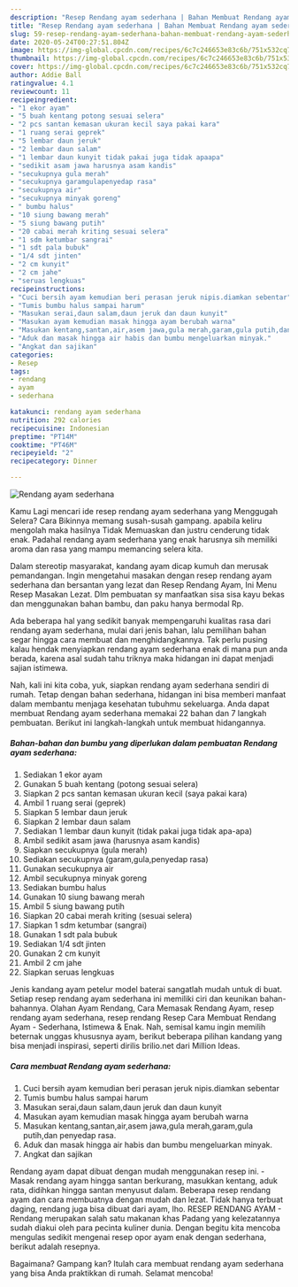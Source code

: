 ```yaml
---
description: "Resep Rendang ayam sederhana | Bahan Membuat Rendang ayam sederhana Yang Enak dan Simpel"
title: "Resep Rendang ayam sederhana | Bahan Membuat Rendang ayam sederhana Yang Enak dan Simpel"
slug: 59-resep-rendang-ayam-sederhana-bahan-membuat-rendang-ayam-sederhana-yang-enak-dan-simpel
date: 2020-05-24T00:27:51.804Z
image: https://img-global.cpcdn.com/recipes/6c7c246653e83c6b/751x532cq70/rendang-ayam-sederhana-foto-resep-utama.jpg
thumbnail: https://img-global.cpcdn.com/recipes/6c7c246653e83c6b/751x532cq70/rendang-ayam-sederhana-foto-resep-utama.jpg
cover: https://img-global.cpcdn.com/recipes/6c7c246653e83c6b/751x532cq70/rendang-ayam-sederhana-foto-resep-utama.jpg
author: Addie Ball
ratingvalue: 4.1
reviewcount: 11
recipeingredient:
- "1 ekor ayam"
- "5 buah kentang potong sesuai selera"
- "2 pcs santan kemasan ukuran kecil saya pakai kara"
- "1 ruang serai geprek"
- "5 lembar daun jeruk"
- "2 lembar daun salam"
- "1 lembar daun kunyit tidak pakai juga tidak apaapa"
- "sedikit asam jawa harusnya asam kandis"
- "secukupnya gula merah"
- "secukupnya garamgulapenyedap rasa"
- "secukupnya air"
- "secukupnya minyak goreng"
- " bumbu halus"
- "10 siung bawang merah"
- "5 siung bawang putih"
- "20 cabai merah kriting sesuai selera"
- "1 sdm ketumbar sangrai"
- "1 sdt pala bubuk"
- "1/4 sdt jinten"
- "2 cm kunyit"
- "2 cm jahe"
- "seruas lengkuas"
recipeinstructions:
- "Cuci bersih ayam kemudian beri perasan jeruk nipis.diamkan sebentar"
- "Tumis bumbu halus sampai harum"
- "Masukan serai,daun salam,daun jeruk dan daun kunyit"
- "Masukan ayam kemudian masak hingga ayam berubah warna"
- "Masukan kentang,santan,air,asem jawa,gula merah,garam,gula putih,dan penyedap rasa."
- "Aduk dan masak hingga air habis dan bumbu mengeluarkan minyak."
- "Angkat dan sajikan"
categories:
- Resep
tags:
- rendang
- ayam
- sederhana

katakunci: rendang ayam sederhana 
nutrition: 292 calories
recipecuisine: Indonesian
preptime: "PT14M"
cooktime: "PT46M"
recipeyield: "2"
recipecategory: Dinner

---
```



![Rendang ayam sederhana](https://img-global.cpcdn.com/recipes/6c7c246653e83c6b/751x532cq70/rendang-ayam-sederhana-foto-resep-utama.jpg)

Kamu Lagi mencari ide resep rendang ayam sederhana yang Menggugah Selera? Cara Bikinnya memang susah-susah gampang. apabila keliru mengolah maka hasilnya Tidak Memuaskan dan justru cenderung tidak enak. Padahal rendang ayam sederhana yang enak harusnya sih memiliki aroma dan rasa yang mampu memancing selera kita.

Dalam stereotip masyarakat, kandang ayam dicap kumuh dan merusak pemandangan. Ingin mengetahui masakan dengan resep rendang ayam sederhana dan bersantan yang lezat dan Resep Rendang Ayam, Ini Menu Resep Masakan Lezat. Dlm pembuatan sy manfaatkan sisa sisa kayu bekas dan menggunakan bahan bambu, dan paku hanya bermodal Rp.

Ada beberapa hal yang sedikit banyak mempengaruhi kualitas rasa dari rendang ayam sederhana, mulai dari jenis bahan, lalu pemilihan bahan segar hingga cara membuat dan menghidangkannya. Tak perlu pusing kalau hendak menyiapkan rendang ayam sederhana enak di mana pun anda berada, karena asal sudah tahu triknya maka hidangan ini dapat menjadi sajian istimewa.


Nah, kali ini kita coba, yuk, siapkan rendang ayam sederhana sendiri di rumah. Tetap dengan bahan sederhana, hidangan ini bisa memberi manfaat dalam membantu menjaga kesehatan tubuhmu sekeluarga. Anda dapat membuat Rendang ayam sederhana memakai 22 bahan dan 7 langkah pembuatan. Berikut ini langkah-langkah untuk membuat hidangannya.

<!--inarticleads1-->

##### Bahan-bahan dan bumbu yang diperlukan dalam pembuatan Rendang ayam sederhana:

1. Sediakan 1 ekor ayam
1. Gunakan 5 buah kentang (potong sesuai selera)
1. Siapkan 2 pcs santan kemasan ukuran kecil (saya pakai kara)
1. Ambil 1 ruang serai (geprek)
1. Siapkan 5 lembar daun jeruk
1. Siapkan 2 lembar daun salam
1. Sediakan 1 lembar daun kunyit (tidak pakai juga tidak apa-apa)
1. Ambil sedikit asam jawa (harusnya asam kandis)
1. Siapkan secukupnya (gula merah)
1. Sediakan secukupnya (garam,gula,penyedap rasa)
1. Gunakan secukupnya air
1. Ambil secukupnya minyak goreng
1. Sediakan  bumbu halus
1. Gunakan 10 siung bawang merah
1. Ambil 5 siung bawang putih
1. Siapkan 20 cabai merah kriting (sesuai selera)
1. Siapkan 1 sdm ketumbar (sangrai)
1. Gunakan 1 sdt pala bubuk
1. Sediakan 1/4 sdt jinten
1. Gunakan 2 cm kunyit
1. Ambil 2 cm jahe
1. Siapkan seruas lengkuas


Jenis kandang ayam petelur model baterai sangatlah mudah untuk di buat. Setiap resep rendang ayam sederhana ini memiliki ciri dan keunikan bahan-bahannya. Olahan Ayam Rendang, Cara Memasak Rendang Ayam, resep rendang ayam sederhana, resep rendang Resep Cara Membuat Rendang Ayam - Sederhana, Istimewa &amp; Enak. Nah, semisal kamu ingin memilih beternak unggas khususnya ayam, berikut beberapa pilihan kandang yang bisa menjadi inspirasi, seperti dirilis brilio.net dari Million Ideas. 

<!--inarticleads2-->

##### Cara membuat Rendang ayam sederhana:

1. Cuci bersih ayam kemudian beri perasan jeruk nipis.diamkan sebentar
1. Tumis bumbu halus sampai harum
1. Masukan serai,daun salam,daun jeruk dan daun kunyit
1. Masukan ayam kemudian masak hingga ayam berubah warna
1. Masukan kentang,santan,air,asem jawa,gula merah,garam,gula putih,dan penyedap rasa.
1. Aduk dan masak hingga air habis dan bumbu mengeluarkan minyak.
1. Angkat dan sajikan


Rendang ayam dapat dibuat dengan mudah menggunakan resep ini. - Masak rendang ayam hingga santan berkurang, masukkan kentang, aduk rata, didihkan hingga santan menyusut dalam. Beberapa resep rendang ayam dan cara membuatnya dengan mudah dan lezat. Tidak hanya terbuat daging, rendang juga bisa dibuat dari ayam, lho. RESEP RENDANG AYAM - Rendang merupakan salah satu makanan khas Padang yang kelezatannya sudah diakui oleh para pecinta kuliner dunia. Dengan begitu kita mencoba mengulas sedikit mengenai resep opor ayam enak dengan sederhana, berikut adalah resepnya. 

Bagaimana? Gampang kan? Itulah cara membuat rendang ayam sederhana yang bisa Anda praktikkan di rumah. Selamat mencoba!
